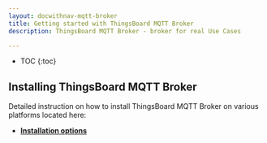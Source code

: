 ```yaml
---
layout: docwithnav-mqtt-broker
title: Getting started with ThingsBoard MQTT Broker
description: ThingsBoard MQTT Broker - broker for real Use Cases

---
```


* TOC
{:toc}

## Installing ThingsBoard MQTT Broker

Detailed instruction on how to install ThingsBoard MQTT Broker on various platforms located here:
* [**Installation options**](/docs/mqtt-broker/install/installation-options) 


